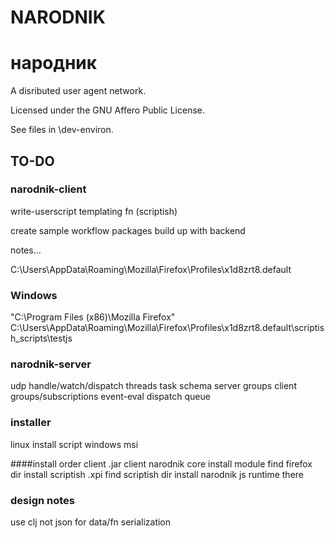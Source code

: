 # NARODNIK
# народник

A disributed user agent network.

Licensed under the GNU Affero Public License.

See files in \dev-environ.

## TO-DO

### narodnik-client

write-userscript templating fn (scriptish)

create sample workflow packages
build up with backend

notes...

C:\Users\\AppData\Roaming\Mozilla\Firefox\Profiles\x1d8zrt8.default

### Windows
"C:\Program Files (x86)\Mozilla Firefox\"
C:\Users\\AppData\Roaming\Mozilla\Firefox\Profiles\x1d8zrt8.default\scriptish_scripts\testjs

    

### narodnik-server

udp handle/watch/dispatch threads
task schema
server groups
client groups/subscriptions
event-eval dispatch queue

### installer
    
linux install script
windows msi

####install order
client .jar
client narodnik core install module
find firefox dir
install scriptish .xpi
find scriptish dir
install narodnik js runtime there

### design notes

use clj not json for data/fn serialization
